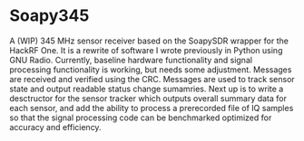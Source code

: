 # Soapy345
A (WIP) 345 MHz sensor receiver based on the SoapySDR wrapper for the HackRF One. It is a rewrite of software I wrote previously in Python using GNU Radio.
Currently, baseline hardware functionality and signal processing functionality is working, but needs some adjustment. Messages are received and verified using the CRC. Messages are used to track sensor state and output readable status change sumamries.
Next up is to write a desctructor for the sensor tracker which outputs overall summary data for each sensor, and add the ability to process a prerecorded file of IQ samples so that the signal processing code can be benchmarked optimized for accuracy and efficiency.
